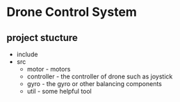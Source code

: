 # Drone Control System

## project stucture
* include
* src
    * motor - motors
    * controller - the controller of drone such as joystick
    * gyro - the gyro or other balancing components
    * util - some helpful tool

